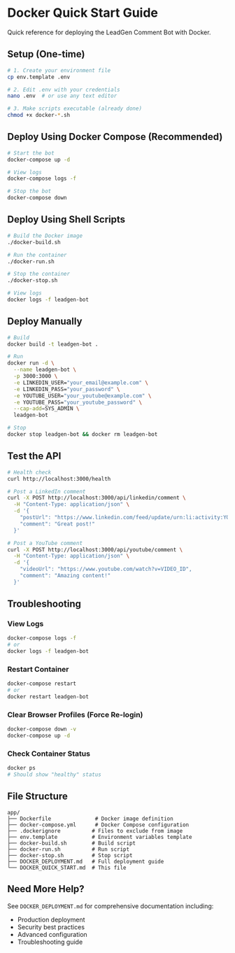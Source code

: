 # Docker Quick Start Guide

Quick reference for deploying the LeadGen Comment Bot with Docker.

## Setup (One-time)

```bash
# 1. Create your environment file
cp env.template .env

# 2. Edit .env with your credentials
nano .env  # or use any text editor

# 3. Make scripts executable (already done)
chmod +x docker-*.sh
```

## Deploy Using Docker Compose (Recommended)

```bash
# Start the bot
docker-compose up -d

# View logs
docker-compose logs -f

# Stop the bot
docker-compose down
```

## Deploy Using Shell Scripts

```bash
# Build the Docker image
./docker-build.sh

# Run the container
./docker-run.sh

# Stop the container
./docker-stop.sh

# View logs
docker logs -f leadgen-bot
```

## Deploy Manually

```bash
# Build
docker build -t leadgen-bot .

# Run
docker run -d \
  --name leadgen-bot \
  -p 3000:3000 \
  -e LINKEDIN_USER="your_email@example.com" \
  -e LINKEDIN_PASS="your_password" \
  -e YOUTUBE_USER="your_youtube@example.com" \
  -e YOUTUBE_PASS="your_youtube_password" \
  --cap-add=SYS_ADMIN \
  leadgen-bot

# Stop
docker stop leadgen-bot && docker rm leadgen-bot
```

## Test the API

```bash
# Health check
curl http://localhost:3000/health

# Post a LinkedIn comment
curl -X POST http://localhost:3000/api/linkedin/comment \
  -H "Content-Type: application/json" \
  -d '{
    "postUrl": "https://www.linkedin.com/feed/update/urn:li:activity:YOUR_POST_ID/",
    "comment": "Great post!"
  }'

# Post a YouTube comment
curl -X POST http://localhost:3000/api/youtube/comment \
  -H "Content-Type: application/json" \
  -d '{
    "videoUrl": "https://www.youtube.com/watch?v=VIDEO_ID",
    "comment": "Amazing content!"
  }'
```

## Troubleshooting

### View Logs
```bash
docker-compose logs -f
# or
docker logs -f leadgen-bot
```

### Restart Container
```bash
docker-compose restart
# or
docker restart leadgen-bot
```

### Clear Browser Profiles (Force Re-login)
```bash
docker-compose down -v
docker-compose up -d
```

### Check Container Status
```bash
docker ps
# Should show "healthy" status
```

## File Structure

```
app/
├── Dockerfile              # Docker image definition
├── docker-compose.yml      # Docker Compose configuration
├── .dockerignore          # Files to exclude from image
├── env.template           # Environment variables template
├── docker-build.sh        # Build script
├── docker-run.sh          # Run script
├── docker-stop.sh         # Stop script
├── DOCKER_DEPLOYMENT.md   # Full deployment guide
└── DOCKER_QUICK_START.md  # This file
```

## Need More Help?

See `DOCKER_DEPLOYMENT.md` for comprehensive documentation including:
- Production deployment
- Security best practices
- Advanced configuration
- Troubleshooting guide

